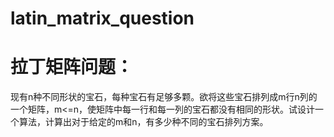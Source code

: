 # latin_matrix_question
拉丁矩阵问题：
======
现有n种不同形状的宝石，每种宝石有足够多颗。欲将这些宝石排列成m行n列的一个矩阵，m<=n，使矩阵中每一行和每一列的宝石都没有相同的形状。试设计一个算法，计算出对于给定的m和n，有多少种不同的宝石排列方案。
